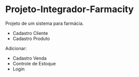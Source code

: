 # Projeto-Integrador-Farmacity
Projeto de um sistema para farmácia.

- Cadastro Cliente
- Cadastro Produto

Adicionar:
 - Cadastro Venda
 - Controle de Estoque
 - Login
